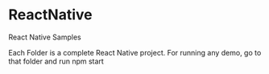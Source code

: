 # ReactNative
React Native Samples

Each Folder is a complete React Native project. For running any demo, go to that folder and run npm start 
